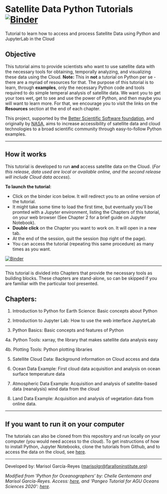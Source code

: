 # Satellite Data Python Tutorials   [![Binder](https://aws-uswest2-binder.pangeo.io/badge_logo.svg)](https://aws-uswest2-binder.pangeo.io/v2/gh/marisolgr/python_sat_tutorials/main)

Tutorial to learn how to access and process Satellite Data using Python and JupyterLab in the Cloud

## Objective
This tutorial aims to provide scientists who want to use satellite data with the necessary tools for obtaining, temporally analyzing, and visualizing these data using the Cloud. __Note:__ This in __not__ a tutorial on Python per se - there are a myriad of resources for that. The purpose of this tutorial is to learn, through __examples__, only the necessary Python code and tools required to do simple temperal analysis of satellite data. We want you to get your toes wet, get to see and use the power of Python, and then maybe you will want to learn more. For that, we encourage you to visit the links on the __Resources__ section at the end of each chapter. 

This project, supported by the [Better Scientific Software foundation](https://bssw.io/), and originally by [NASA](https://www.nasa.gov/), aims to increase accessibility of satellite data and cloud technologies to a broad scientific community through easy-to-follow Python examples.

***

## How it works 
This tutorial is developed to run __and__ access satellite data on the Cloud. (_For this release, data used are local or available online, and the second release will include Cloud data access_).

__To launch the tutorial__:

- Click on the binder icon below. It will redirect you to an online version of the tutorial. 
- It might take some time to load the first time, but eventually you'll be promted with a _Jupyter_ environment, listing the Chapters of this tutorial, on your web browser (See Chapter 2 for a brief guide on Jupyter Notebook). 
- __Double click__ on the Chapter you want to work on. It will open in a new tab. 
- At the end of the session, quit the session (top right of the page). 
- You can access the tutorial (repeating this same procedure) as many times as you want.

[![Binder](https://aws-uswest2-binder.pangeo.io/badge_logo.svg)](https://aws-uswest2-binder.pangeo.io/v2/gh/marisolgr/python_sat_tutorials/main)

***

This tutorial is divided into Chapters that provide the necessary tools as building blocks. These chapters are stand-alone, so can be skipped if you are familiar with the particular tool presented. 

## Chapters:

1. Introduction to Python for Earth Science: Basic concepts about Python

2. Introduction to Jupyter Lab: How to use the web interface JupyterLab

3. Python Basics: Basic concepts and features of Python

4a. Python Tools: xarray, the library that makes satellite data analysis easy

4b. Plotting Tools: Python plotting libraries

5. Satellite Cloud Data: Background information on Cloud access and data

6. Ocean Data Example: First cloud data acquisition and analysis on ocean surface temperature data

7. Atmospheric Data Example: Acquisition and analysis of satellite-based data (reanalysis) wind data from the cloud

8. Land Data Example: Acquisition and analysis of vegetation data from online data.


***

## If you want to run it on your computer
The tutorials can also be cloned from this repository and run locally on your computer (you would need access to the cloud). To get instructions of how to install Python, Jupyter Notebooks, clone the tutorials from Github, and to access the data on the cloud, see [here](https://github.com/marisolgr/python_sat_tutorials/blob/main/Python_Installation.md).

***

Developed by: Marisol García-Reyes (marisolgr@faralloninstitute.org)

_Modified from 'Python for Oceanographers' by: Chelle Gentemann and Marisol García-Reyes. Access: [here](https://github.com/python4oceanography/ocean_python_tutorial), and 'Pangeo Tutorial for AGU Oceans Sciences 2020': [here](https://github.com/pangeo-gallery/osm2020tutorial)._


